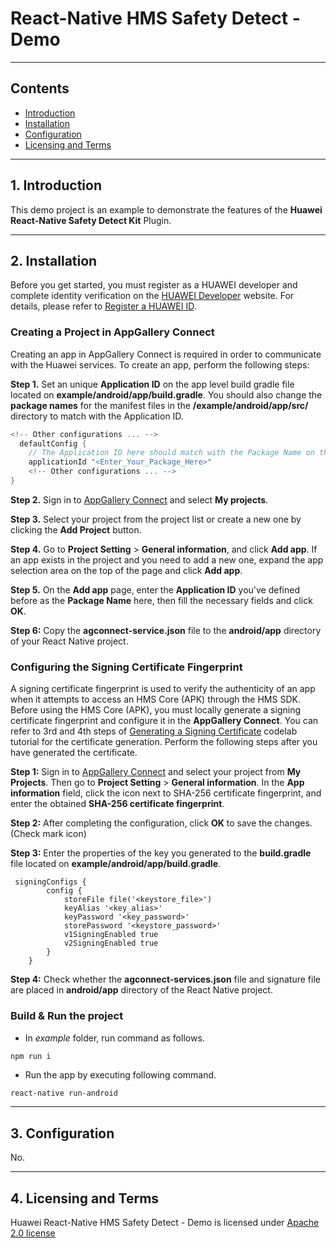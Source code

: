 # React-Native HMS Safety Detect - Demo

---

## Contents

- [Introduction](#1-introduction)
- [Installation](#2-installation)
- [Configuration](#3-configuration)
- [Licensing and Terms](#4-licensing-and-terms)

---

## 1. Introduction

This demo project is an example to demonstrate the features of the **Huawei React-Native Safety Detect Kit** Plugin.

---

## 2. Installation

Before you get started, you must register as a HUAWEI developer and complete identity verification on the [HUAWEI Developer](https://developer.huawei.com/consumer/en/?ha_source=hms1) website. For details, please refer to [Register a HUAWEI ID](https://developer.huawei.com/consumer/en/doc/10104?ha_source=hms1).

### Creating a Project in AppGallery Connect

Creating an app in AppGallery Connect is required in order to communicate with the Huawei services. To create an app, perform the following steps:

**Step 1.** Set an unique **Application ID** on the app level build gradle file located on **example/android/app/build.gradle**. You should also change the **package names** for the manifest files in the **/example/android/app/src/** directory to match with the Application ID. 

  ```gradle
  <!-- Other configurations ... -->
    defaultConfig {
      // The Application ID here should match with the Package Name on the AppGalleryConnect
      applicationId "<Enter_Your_Package_Here>"
      <!-- Other configurations ... -->
  }
  ```

**Step 2.** Sign in to [AppGallery Connect](https://developer.huawei.com/consumer/en/service/josp/agc/index.html?ha_source=hms1) and select **My projects**.

**Step 3.** Select your project from the project list or create a new one by clicking the **Add Project** button.

**Step 4.** Go to **Project Setting** > **General information**, and click **Add app**.
If an app exists in the project and you need to add a new one, expand the app selection area on the top of the page and click **Add app**.

**Step 5.** On the **Add app** page, enter the **Application ID** you've defined before as the **Package Name** here, then fill the necessary fields and click **OK**.

**Step 6:** Copy the **agconnect-service.json** file to the **android/app** directory of your React Native project.

### Configuring the Signing Certificate Fingerprint

A signing certificate fingerprint is used to verify the authenticity of an app when it attempts to access an HMS Core (APK) through the HMS SDK. Before using the HMS Core (APK), you must locally generate a signing certificate fingerprint and configure it in the **AppGallery Connect**. You can refer to 3rd and 4th steps of [Generating a Signing Certificate](https://developer.huawei.com/consumer/en/codelab/HMSPreparation/index.html?ha_source=hms1#2) codelab tutorial for the certificate generation. Perform the following steps after you have generated the certificate.

**Step 1:** Sign in to [AppGallery Connect](https://developer.huawei.com/consumer/en/service/josp/agc/index.html?ha_source=hms1) and select your project from **My Projects**. Then go to **Project Setting** > **General information**. In the **App information** field, click the  icon next to SHA-256 certificate fingerprint, and enter the obtained **SHA-256 certificate fingerprint**.

**Step 2:**  After completing the configuration, click **OK** to save the changes. (Check mark icon)

**Step 3:** Enter the properties of the key you generated to the **build.gradle** file located on **example/android/app/build.gradle**.

```
 signingConfigs {
        config {
            storeFile file('<keystore_file>')
            keyAlias '<key_alias>'
            keyPassword '<key_password>'
            storePassword '<keystore_password>'
            v1SigningEnabled true
            v2SigningEnabled true
        }
    }
```

**Step 4:** Check whether the **agconnect-services.json** file and signature file are placed in **android/app** directory of the React Native project.


### Build & Run the project

-  In *example* folder, run command as follows.

```
npm run i
```

- Run the app by executing following command.

```bash
react-native run-android
```

---

## 3. Configuration

No.

---

## 4. Licensing and Terms

Huawei React-Native HMS Safety Detect - Demo is licensed under [Apache 2.0 license](LICENSE)